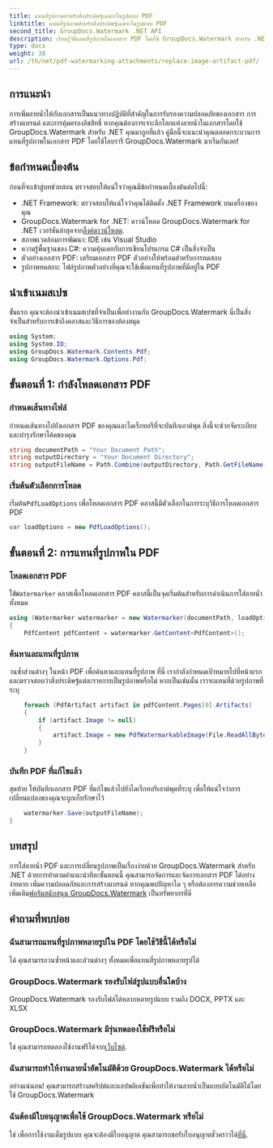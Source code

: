 ```yaml
---
title: แทนที่รูปภาพสำหรับสิ่งประดิษฐ์เฉพาะในรูปแบบ PDF
linktitle: แทนที่รูปภาพสำหรับสิ่งประดิษฐ์เฉพาะในรูปแบบ PDF
second_title: GroupDocs.Watermark .NET API
description: เรียนรู้วิธีแทนที่รูปภาพในเอกสาร PDF โดยใช้ GroupDocs.Watermark สำหรับ .NET ด้วยบทช่วยสอนแบบทีละขั้นตอนที่ครอบคลุมนี้
type: docs
weight: 38
url: /th/net/pdf-watermarking-attachments/replace-image-artifact-pdf/
---
```

## การแนะนำ
การเพิ่มลายน้ำให้กับเอกสารเป็นแนวทางปฏิบัติที่สำคัญในการรับรองความปลอดภัยของเอกสาร การสร้างแบรนด์ และการคุ้มครองลิขสิทธิ์ หากคุณต้องการเจาะลึกโลกแห่งลายน้ำในเอกสารโดยใช้ GroupDocs.Watermark สำหรับ .NET คุณมาถูกที่แล้ว คู่มือนี้จะแนะนำคุณตลอดกระบวนการแทนที่รูปภาพในเอกสาร PDF โดยใช้ไลบรารี GroupDocs.Watermark มาเริ่มกันเลย!
## ข้อกำหนดเบื้องต้น
ก่อนที่จะเข้าสู่บทช่วยสอน ตรวจสอบให้แน่ใจว่าคุณมีข้อกำหนดเบื้องต้นต่อไปนี้:
- .NET Framework: ตรวจสอบให้แน่ใจว่าคุณได้ติดตั้ง .NET Framework บนเครื่องของคุณ
-  GroupDocs.Watermark for .NET: ดาวน์โหลด GroupDocs.Watermark for .NET เวอร์ชันล่าสุดจาก[ลิ้งค์ดาวน์โหลด](https://releases.groupdocs.com/Watermark/net/).
- สภาพแวดล้อมการพัฒนา: IDE เช่น Visual Studio
- ความรู้พื้นฐานของ C#: ความคุ้นเคยกับการเขียนโปรแกรม C# เป็นสิ่งจำเป็น
- ตัวอย่างเอกสาร PDF: เตรียมเอกสาร PDF ตัวอย่างให้พร้อมสำหรับการทดสอบ
- รูปภาพทดสอบ: ไฟล์รูปภาพตัวอย่างที่คุณจะใช้เพื่อแทนที่รูปภาพที่มีอยู่ใน PDF
## นำเข้าเนมสเปซ
ขั้นแรก คุณจะต้องนำเข้าเนมสเปซที่จำเป็นเพื่อทำงานกับ GroupDocs.Watermark นี่เป็นสิ่งจำเป็นสำหรับการเข้าถึงคลาสและวิธีการของห้องสมุด
```csharp
using System;
using System.IO;
using GroupDocs.Watermark.Contents.Pdf;
using GroupDocs.Watermark.Options.Pdf;
```

## ขั้นตอนที่ 1: กำลังโหลดเอกสาร PDF
### กำหนดเส้นทางไฟล์
กำหนดเส้นทางไปยังเอกสาร PDF ของคุณและไดเร็กทอรีที่จะบันทึกเอาต์พุต สิ่งนี้จะช่วยจัดระเบียบและบำรุงรักษาโค้ดของคุณ
```csharp
string documentPath = "Your Document Path";
string outputDirectory = "Your Document Directory";
string outputFileName = Path.Combine(outputDirectory, Path.GetFileName(documentPath));
```
### เริ่มต้นตัวเลือกการโหลด
 เริ่มต้น`PdfLoadOptions` เพื่อโหลดเอกสาร PDF คลาสนี้มีตัวเลือกในการระบุวิธีการโหลดเอกสาร PDF
```csharp
var loadOptions = new PdfLoadOptions();
```
## ขั้นตอนที่ 2: การแทนที่รูปภาพใน PDF
### โหลดเอกสาร PDF
 ใช้`Watermarker` คลาสเพื่อโหลดเอกสาร PDF คลาสนี้เป็นจุดเริ่มต้นสำหรับการดำเนินการใส่ลายน้ำทั้งหมด
```csharp
using (Watermarker watermarker = new Watermarker(documentPath, loadOptions))
{
    PdfContent pdfContent = watermarker.GetContent<PdfContent>();
```
### ค้นหาและแทนที่รูปภาพ
วนซ้ำส่วนต่างๆ ในหน้า PDF เพื่อค้นหาและแทนที่รูปภาพ ที่นี่ เรากำลังกำหนดเป้าหมายไปที่หน้าแรกและตรวจสอบว่าสิ่งประดิษฐ์แต่ละรายการเป็นรูปภาพหรือไม่ หากเป็นเช่นนั้น เราจะแทนที่ด้วยรูปภาพที่ระบุ
```csharp
    foreach (PdfArtifact artifact in pdfContent.Pages[0].Artifacts)
    {
        if (artifact.Image != null)
        {
            artifact.Image = new PdfWatermarkableImage(File.ReadAllBytes("Your Image Path"));
        }
    }
```
### บันทึก PDF ที่แก้ไขแล้ว
สุดท้าย ให้บันทึกเอกสาร PDF ที่แก้ไขแล้วไปยังไดเร็กทอรีเอาต์พุตที่ระบุ เพื่อให้แน่ใจว่าการเปลี่ยนแปลงของคุณจะถูกเก็บรักษาไว้
```csharp
    watermarker.Save(outputFileName);
}
```

## บทสรุป
 การใส่ลายน้ำ PDF และการเปลี่ยนรูปภาพเป็นเรื่องง่ายด้วย GroupDocs.Watermark สำหรับ .NET ด้วยการทำตามคำแนะนำทีละขั้นตอนนี้ คุณสามารถจัดการและจัดการเอกสาร PDF ได้อย่างง่ายดาย เพิ่มความปลอดภัยและการสร้างแบรนด์ หากคุณพบปัญหาใด ๆ หรือต้องการความช่วยเหลือเพิ่มเติม[ฟอรัมสนับสนุน GroupDocs.Watermark](https://forum.groupdocs.com/c/watermark/19) เป็นทรัพยากรที่ดี
## คำถามที่พบบ่อย
### ฉันสามารถแทนที่รูปภาพหลายรูปใน PDF โดยใช้วิธีนี้ได้หรือไม่
ได้ คุณสามารถวนซ้ำหน้าและส่วนต่างๆ ทั้งหมดเพื่อแทนที่รูปภาพหลายรูปได้
### GroupDocs.Watermark รองรับไฟล์รูปแบบอื่นใดบ้าง
GroupDocs.Watermark รองรับไฟล์ได้หลากหลายรูปแบบ รวมถึง DOCX, PPTX และ XLSX
### GroupDocs.Watermark มีรุ่นทดลองใช้ฟรีหรือไม่
 ใช่ คุณสามารถทดลองใช้งานฟรีได้จาก[เว็บไซต์](https://releases.groupdocs.com/).
### ฉันสามารถทำให้งานลายน้ำอัตโนมัติด้วย GroupDocs.Watermark ได้หรือไม่
อย่างแน่นอน! คุณสามารถสร้างสคริปต์และแอปพลิเคชันเพื่อทำให้งานลายน้ำเป็นแบบอัตโนมัติได้โดยใช้ GroupDocs.Watermark
### ฉันต้องมีใบอนุญาตเพื่อใช้ GroupDocs.Watermark หรือไม่
 ใช่ เพื่อการใช้งานเต็มรูปแบบ คุณจะต้องมีใบอนุญาต คุณสามารถขอรับใบอนุญาตชั่วคราวได้[ที่นี่](https://purchase.groupdocs.com/temporary-license/).